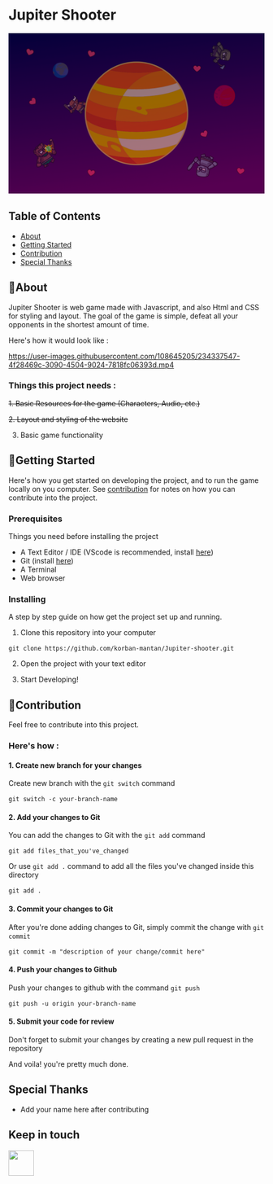 # Jupiter Shooter
[![Jupiter Shooter](./assets/img/bg.png)](https://korban-mantan.github.io/jupiter-shooter)

## Table of Contents

- [About](#about)
- [Getting Started](#getting_started)
- [Contribution](#contribution)
- [Special Thanks](#special__thanks)

## 🤔About <a name = "about"></a>


Jupiter Shooter is web game made with Javascript, and also Html and CSS for styling and layout.
The goal of the game is simple, defeat all your opponents in the shortest amount of time.

Here's how it would look like :


https://user-images.githubusercontent.com/108645205/234337547-4f28469c-3090-4504-9024-7818fc06393d.mp4



### Things this project needs :

~~1. Basic Resources for the game (Characters, Audio, etc.)~~

~~2. Layout and styling of the website~~ 

3. Basic game functionality

## 🏁Getting Started <a name = "getting_started"></a>


Here's how you get started on developing the project, and to run the game locally on you computer. See [contribution](#deployment) for notes on how you can contribute into the project.

### Prerequisites

Things you need before installing the project

- A Text Editor / IDE (VScode is recommended, install [here](https://code.visualstudio.com/))
- Git (install [here](https://docs.github.com/en/get-started/quickstart/set-up-git))
- A Terminal
- Web browser

### Installing

A step by step guide on how get the project set up and running.

1. Clone this repository into your computer

```
git clone https://github.com/korban-mantan/Jupiter-shooter.git
```

2. Open the project with your text editor

3. Start Developing!


## 🤝Contribution <a name = "contribution"></a>

Feel free to contribute into this project.

### Here's how :

#### 1. Create new branch for your changes

Create new branch with the `git switch` command

```
git switch -c your-branch-name
```

#### 2. Add your changes to Git

You can add the changes to Git with the `git add` command

```
git add files_that_you've_changed
```

Or use `git add .` command to add all the files you've changed inside this directory

```
git add .
```

#### 3. Commit your changes to Git

After you're done adding changes to Git, simply commit the change with `git commit`

```
git commit -m "description of your change/commit here"
```

#### 4. Push your changes to Github

Push your changes to github with the command `git push`

```
git push -u origin your-branch-name
```

#### 5. Submit your code for review

Don't forget to submit your changes by creating a new pull request in the repository

And voila! you're pretty much done.

## Special Thanks <a name ="special__thanks"></a>


- Add your name here after contributing

## Keep in touch

<a href="https://instagram.com/diki.isme">
  <img src="https://raw.githubusercontent.com/FortAwesome/Font-Awesome/6.x/svgs/brands/instagram.svg" color="#fff" width="50" height="50">
  </a>
